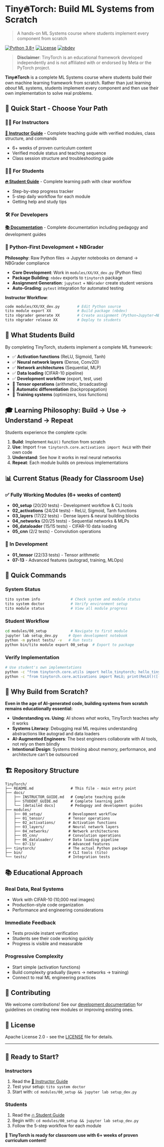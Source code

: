 # Tiny🔥Torch: Build ML Systems from Scratch

> A hands-on ML Systems course where students implement every component from scratch

[![Python 3.8+](https://img.shields.io/badge/python-3.8+-blue.svg)](https://www.python.org/downloads/)
[![License](https://img.shields.io/badge/license-Apache%202.0-green.svg)](LICENSE)
[![nbdev](https://img.shields.io/badge/built%20with-nbdev-orange.svg)](https://nbdev.fast.ai/)

> **Disclaimer**: TinyTorch is an educational framework developed independently and is not affiliated with or endorsed by Meta or the PyTorch project.

**Tiny🔥Torch** is a complete ML Systems course where students build their own machine learning framework from scratch. Rather than just learning *about* ML systems, students implement every component and then use their own implementation to solve real problems.

## 🚀 **Quick Start - Choose Your Path**

### **👨‍🏫 For Instructors**
**[📖 Instructor Guide](docs/INSTRUCTOR_GUIDE.md)** - Complete teaching guide with verified modules, class structure, and commands
- 6+ weeks of proven curriculum content
- Verified module status and teaching sequence
- Class session structure and troubleshooting guide

### **👨‍🎓 For Students**
**[🔥 Student Guide](docs/STUDENT_GUIDE.md)** - Complete learning path with clear workflow
- Step-by-step progress tracker
- 5-step daily workflow for each module
- Getting help and study tips

### **🛠️ For Developers**
**[📚 Documentation](docs/)** - Complete documentation including pedagogy and development guides

### **🎯 Python-First Development + NBGrader**
**Philosophy**: Raw Python files → Jupyter notebooks on demand → NBGrader compliance
- **Core Development**: Work in `modules/XX/XX_dev.py` (Python files)
- **Package Building**: `nbdev` exports to `tinytorch` package  
- **Assignment Generation**: `jupytext` + `NBGrader` create student versions
- **Auto-Grading**: `pytest` integration for automated testing

**Instructor Workflow**: 
```bash
code modules/XX/XX_dev.py        # Edit Python source
tito module export XX            # Build package (nbdev)
tito nbgrader generate XX        # Create assignment (Python→Jupyter→NBGrader)
tito nbgrader release XX         # Deploy to students
```

## 🎯 **What Students Build**

By completing TinyTorch, students implement a complete ML framework:

- ✅ **Activation functions** (ReLU, Sigmoid, Tanh)
- ✅ **Neural network layers** (Dense, Conv2D)
- ✅ **Network architectures** (Sequential, MLP)
- ✅ **Data loading** (CIFAR-10 pipeline)
- ✅ **Development workflow** (export, test, use)
- 🚧 **Tensor operations** (arithmetic, broadcasting)
- 🚧 **Automatic differentiation** (backpropagation)
- 🚧 **Training systems** (optimizers, loss functions)

## 🎓 **Learning Philosophy: Build → Use → Understand → Repeat**

Students experience the complete cycle:
1. **Build**: Implement `ReLU()` function from scratch
2. **Use**: Import `from tinytorch.core.activations import ReLU` with their own code
3. **Understand**: See how it works in real neural networks
4. **Repeat**: Each module builds on previous implementations

## 📊 **Current Status** (Ready for Classroom Use)

### **✅ Fully Working Modules** (6+ weeks of content)
- **00_setup** (20/20 tests) - Development workflow & CLI tools
- **02_activations** (24/24 tests) - ReLU, Sigmoid, Tanh functions
- **03_layers** (17/22 tests) - Dense layers & neural building blocks
- **04_networks** (20/25 tests) - Sequential networks & MLPs
- **06_dataloader** (15/15 tests) - CIFAR-10 data loading
- **05_cnn** (2/2 tests) - Convolution operations

### **🚧 In Development**
- **01_tensor** (22/33 tests) - Tensor arithmetic
- **07-13** - Advanced features (autograd, training, MLOps)

## 🚀 **Quick Commands**

### **System Status**
```bash
tito system info              # Check system and module status
tito system doctor            # Verify environment setup
tito module status            # View all module progress
```

### **Student Workflow**
```bash
cd modules/00_setup           # Navigate to first module
jupyter lab setup_dev.py     # Open development notebook
python -m pytest tests/ -v   # Run tests
python bin/tito module export 00_setup  # Export to package
```

### **Verify Implementation**
```bash
# Use student's own implementations
python -c "from tinytorch.core.utils import hello_tinytorch; hello_tinytorch()"
python -c "from tinytorch.core.activations import ReLU; print(ReLU()([-1, 0, 1]))"
```

## 🌟 **Why Build from Scratch?**

**Even in the age of AI-generated code, building systems from scratch remains educationally essential:**

- **Understanding vs. Using**: AI shows *what* works, TinyTorch teaches *why* it works
- **Systems Literacy**: Debugging real ML requires understanding abstractions like autograd and data loaders
- **AI-Augmented Engineers**: The best engineers collaborate with AI tools, not rely on them blindly
- **Intentional Design**: Systems thinking about memory, performance, and architecture can't be outsourced

## 🏗️ **Repository Structure**

```
TinyTorch/
├── README.md                 # This file - main entry point
├── docs/
│   ├── INSTRUCTOR_GUIDE.md   # Complete teaching guide
│   ├── STUDENT_GUIDE.md      # Complete learning path
│   └── [detailed docs]       # Pedagogy and development guides
├── modules/
│   ├── 00_setup/            # Development workflow
│   ├── 01_tensor/           # Tensor operations
│   ├── 02_activations/      # Activation functions
│   ├── 03_layers/           # Neural network layers
│   ├── 04_networks/         # Network architectures
│   ├── 05_cnn/              # Convolution operations
│   ├── 06_dataloader/       # Data loading pipeline
│   └── 07-13/               # Advanced features
├── tinytorch/               # The actual Python package
├── bin/                     # CLI tools (tito)
└── tests/                   # Integration tests
```

## 📚 **Educational Approach**

### **Real Data, Real Systems**
- Work with CIFAR-10 (10,000 real images)
- Production-style code organization
- Performance and engineering considerations

### **Immediate Feedback**
- Tests provide instant verification
- Students see their code working quickly
- Progress is visible and measurable

### **Progressive Complexity**
- Start simple (activation functions)
- Build complexity gradually (layers → networks → training)
- Connect to real ML engineering practices

## 🤝 **Contributing**

We welcome contributions! See our [development documentation](docs/development/) for guidelines on creating new modules or improving existing ones.

## 📄 **License**

Apache License 2.0 - see the [LICENSE](LICENSE) file for details.

---

## 🎉 **Ready to Start?**

### **Instructors**
1. Read the [📖 Instructor Guide](docs/INSTRUCTOR_GUIDE.md)
2. Test your setup: `tito system doctor`
3. Start with: `cd modules/00_setup && jupyter lab setup_dev.py`

### **Students**
1. Read the [🔥 Student Guide](docs/STUDENT_GUIDE.md)
2. Begin with: `cd modules/00_setup && jupyter lab setup_dev.py`
3. Follow the 5-step workflow for each module

**🚀 TinyTorch is ready for classroom use with 6+ weeks of proven curriculum content!**

